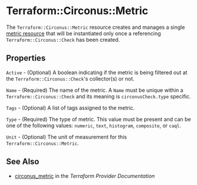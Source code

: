 # Terraform::Circonus::Metric

The ``Terraform::Circonus::Metric`` resource creates and manages a
single [metric resource](https://login.circonus.com/resources/api/calls/metric)
that will be instantiated only once a referencing `Terraform::Circonus::Check` has been
created.

## Properties

`Active` - (Optional) A boolean indicating if the metric is being filtered out
at the `Terraform::Circonus::Check`'s collector(s) or not.

`Name` - (Required) The name of the metric.  A `Name` must be unique within a
`Terraform::Circonus::Check` and its meaning is `circonusCheck.type` specific.

`Tags` - (Optional) A list of tags assigned to the metric.

`Type` - (Required) The type of metric.  This value must be present and can be
one of the following values: `numeric`, `text`, `histogram`, `composite`, or
`caql`.

`Unit` - (Optional) The unit of measurement for this `Terraform::Circonus::Metric`.


## See Also

* [circonus_metric](https://www.terraform.io/docs/providers/circonus/r/metric.html) in the _Terraform Provider Documentation_